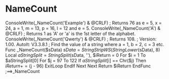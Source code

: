 # NameCount
ConsoleWrite(_NameCount('Example') &amp; @CRLF) ; Returns 76 as e = 5, x = 24, a = 1, m = 13, p = 16, l = 12 and e = 5. ConsoleWrite(_NameCount('A') &amp; @CRLF) ; Returns 1 as 'A' or 'a' is the 1st letter of the alphabet. ConsoleWrite(_NameCount('Qwerty') &amp; @CRLF) ; Returns 108.  ; Version: 1.00. AutoIt: V3.3.8.1 ; Find the value of a string where a = 1, b = 2, c = 3 etc. Func _NameCount($sData)     $sData = StringStripWS(StringLower($sData), 8)     Local $aStringSplit = StringSplit($sData, ''), $iReturn = 0     For $i = 1 To $aStringSplit[0]         For $j = 97 To 122             If $aStringSplit[$i] == Chr($j) Then                 $iReturn += ($j - 96)                 ExitLoop             EndIf         Next     Next     Return $iReturn EndFunc   ;==>_NameCount
